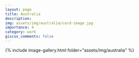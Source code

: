 ```yaml
---
layout: page
title: Australia
description: 
img: assets/img/australia/card-image.jpg
importance: 4
category: work
giscus_comments: false
---
```


{% include image-gallery.html folder="assets/img/australia" %}